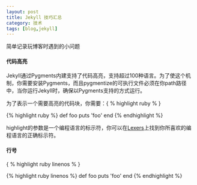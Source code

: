 ```yaml
---
layout: post
title: Jekyll 技巧汇总
category: 技术
tags: [blog,jekyll]
---
```


简单记录玩博客时遇到的小问题

#### 代码高亮
Jekyll通过Pygments内建支持了代码高亮，支持超过100种语言。为了使这个机制，你需要安装Pygments，而且pygmentize的可执行文件必须在你path路径中，当你运行Jekyll时，确保以Pygments支持的方式运行。

为了表示一个需要高亮的代码块，你需要：{ % highlight ruby % }

{% highlight ruby %}
def foo
	puts 'foo'
end
{% endhighlight %}

highlight的参数是一个编程语言的标示符，你可以在[Lexers](http://pygments.org/docs/lexers/)上找到你所喜欢的编程语言的正确标示符。

#### 行号 

{ % highlight ruby linenos % }

{% highlight ruby linenos %}
def foo
	puts 'foo'
end
{% endhighlight %}
